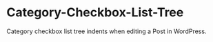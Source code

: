 # Category-Checkbox-List-Tree
Category checkbox list tree indents when editing a Post in WordPress.
